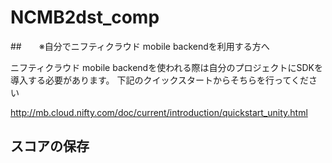 # NCMB2dst_comp

##　　※自分でニフティクラウド mobile backendを利用する方へ

ニフティクラウド mobile backendを使われる際は自分のプロジェクトにSDKを導入する必要があります。
下記のクイックスタートからそちらを行ってください

http://mb.cloud.nifty.com/doc/current/introduction/quickstart_unity.html

## スコアの保存

